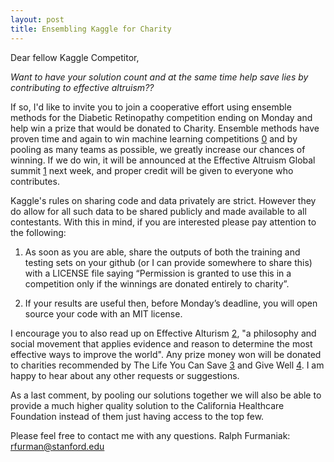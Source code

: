 ```yaml
---
layout: post
title: Ensembling Kaggle for Charity
---
```

Dear fellow Kaggle Competitor,

*Want to have your solution count and at the same time help save lies by contributing to effective altruism??*

If so, I'd like to invite you to join a cooperative effort using ensemble methods for the Diabetic Retinopathy competition ending on Monday and help win a prize that would be donated to Charity. Ensemble methods have proven time and again to win machine learning competitions [0][0] and by pooling as many teams as possible, we greatly increase our chances of winning. If we do win, it will be announced at the Effective Altruism Global summit [1][1] next week, and proper credit will be given to everyone who contributes.

Kaggle's rules on sharing code and data privately are strict. However they do allow for all such data to be shared publicly and made available to all contestants. With this in mind, if you are interested please pay attention to the following:

1. As soon as you are able, share the outputs of both the training and testing sets on your github (or I can provide somewhere to share this) with a LICENSE file saying “Permission is granted to use this in a competition only if the winnings are donated entirely to charity”.

2. If your results are useful then, before Monday’s deadline, you will open source your code with an MIT license.

I encourage you to also read up on Effective Alturism [2][2], "a philosophy and social movement that applies evidence and reason to determine the most effective ways to improve the world".  Any prize money won will be donated to charities recommended by The Life You Can Save [3][3] and Give Well [4][4]. I am happy to hear about any other requests or suggestions.

As a last comment, by pooling our solutions together we will also be able to provide a much higher quality solution to the California Healthcare Foundation instead of them just having access to the top few. 

Please feel free to contact me with any questions.  Ralph Furmaniak: rfurman@stanford.edu

[0]: https://en.wikipedia.org/wiki/Ensemble_learning
[1]: http://www.eaglobal.org/
[2]: http://www.effectivealtruism.org/
[3]: http://www.thelifeyoucansave.org/
[4]: http://www.givewell.org/charities/top-charities
